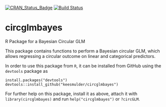 [![CRAN_Status_Badge](http://www.r-pkg.org/badges/version/circglmbayes)](https://cran.r-project.org/package=circglmbayes) 
[![Build Status](https://travis-ci.org/keesmulder/circglmbayes.svg?branch=master)](https://travis-ci.org/keesmulder/circglmbayes)

# circglmbayes
R Package for a Bayesian Circular GLM

This package contains functions to perform a Bayesian circular GLM, which allows regressing a circular outcome on linear and categorical predictors. 

In order to use this package from `R`, it can be installed from GitHub using the `devtools` package as

    install.packages("devtools")
    devtools::install_github("keesmulder/circglmbayes")
    
For further help on this package, install it as above, attach it with `library(circglmbayes)` and run `help("circglmbayes")` or `?circGLM`.
    
      
